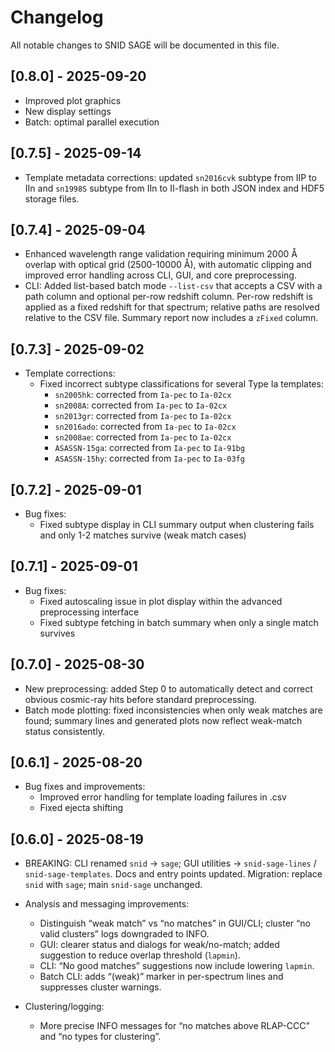 # Changelog

All notable changes to SNID SAGE will be documented in this file.

## [0.8.0] - 2025-09-20

- Improved plot graphics
- New display settings
- Batch: optimal parallel execution

## [0.7.5] - 2025-09-14

- Template metadata corrections: updated `sn2016cvk` subtype from IIP to IIn and `sn1998S` subtype from IIn to II-flash in both JSON index and HDF5 storage files.

## [0.7.4] - 2025-09-04

- Enhanced wavelength range validation requiring minimum 2000 Å overlap with optical grid (2500-10000 Å), with automatic clipping and improved error handling across CLI, GUI, and core preprocessing.
- CLI: Added list-based batch mode `--list-csv` that accepts a CSV with a path column and optional per-row redshift column. Per-row redshift is applied as a fixed redshift for that spectrum; relative paths are resolved relative to the CSV file. Summary report now includes a `zFixed` column.

## [0.7.3] - 2025-09-02

- Template corrections:
  - Fixed incorrect subtype classifications for several Type Ia templates:
    - `sn2005hk`: corrected from `Ia-pec` to `Ia-02cx`
    - `sn2008A`: corrected from `Ia-pec` to `Ia-02cx`
    - `sn2013gr`: corrected from `Ia-pec` to `Ia-02cx`
    - `sn2016ado`: corrected from `Ia-pec` to `Ia-02cx`
    - `sn2008ae`: corrected from `Ia-pec` to `Ia-02cx`
    - `ASASSN-15ga`: corrected from `Ia-pec` to `Ia-91bg`
    - `ASASSN-15hy`: corrected from `Ia-pec` to `Ia-03fg`


## [0.7.2] - 2025-09-01

- Bug fixes:
  - Fixed subtype display in CLI summary output when clustering fails and only 1-2 matches survive (weak match cases)

## [0.7.1] - 2025-09-01

- Bug fixes:
  - Fixed autoscaling issue in plot display within the advanced preprocessing interface
  - Fixed subtype fetching in batch summary when only a single match survives

## [0.7.0] - 2025-08-30

- New preprocessing: added Step 0 to automatically detect and correct obvious cosmic-ray hits before standard preprocessing.
- Batch mode plotting: fixed inconsistencies when only weak matches are found; summary lines and generated plots now reflect weak-match status consistently.

## [0.6.1] - 2025-08-20

- Bug fixes and improvements:
  - Improved error handling for template loading failures in .csv
  - Fixed ejecta shifting

## [0.6.0] - 2025-08-19

- BREAKING: CLI renamed `snid` → `sage`; GUI utilities → `snid-sage-lines` / `snid-sage-templates`. Docs and entry points updated. Migration: replace `snid` with `sage`; main `snid-sage` unchanged.

- Analysis and messaging improvements:
  - Distinguish “weak match” vs “no matches” in GUI/CLI; cluster “no valid clusters” logs downgraded to INFO.
  - GUI: clearer status and dialogs for weak/no-match; added suggestion to reduce overlap threshold (`lapmin`).
  - CLI: “No good matches” suggestions now include lowering `lapmin`.
  - Batch CLI: adds “(weak)” marker in per-spectrum lines and suppresses cluster warnings.

- Clustering/logging:
  - More precise INFO messages for “no matches above RLAP-CCC” and “no types for clustering”.
